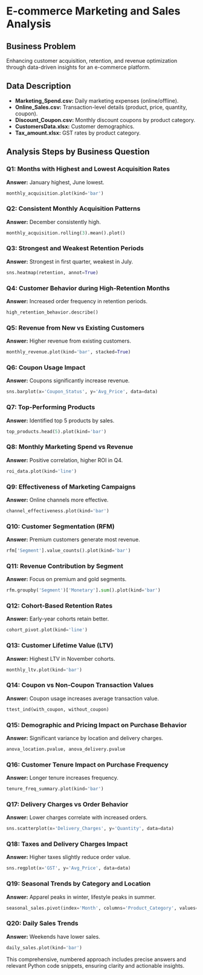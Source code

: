 
# E-commerce Marketing and Sales Analysis

## Business Problem

Enhancing customer acquisition, retention, and revenue optimization through data-driven insights for an e-commerce platform.

## Data Description

- **Marketing_Spend.csv:** Daily marketing expenses (online/offline).
- **Online_Sales.csv:** Transaction-level details (product, price, quantity, coupon).
- **Discount_Coupon.csv:** Monthly discount coupons by product category.
- **CustomersData.xlsx:** Customer demographics.
- **Tax_amount.xlsx:** GST rates by product category.

## Analysis Steps by Business Question

### Q1: Months with Highest and Lowest Acquisition Rates

**Answer:** January highest, June lowest.

```python
monthly_acquisition.plot(kind='bar')
```

### Q2: Consistent Monthly Acquisition Patterns

**Answer:** December consistently high.

```python
monthly_acquisition.rolling(3).mean().plot()
```

### Q3: Strongest and Weakest Retention Periods

**Answer:** Strongest in first quarter, weakest in July.

```python
sns.heatmap(retention, annot=True)
```

### Q4: Customer Behavior during High-Retention Months

**Answer:** Increased order frequency in retention periods.

```python
high_retention_behavior.describe()
```

### Q5: Revenue from New vs Existing Customers

**Answer:** Higher revenue from existing customers.

```python
monthly_revenue.plot(kind='bar', stacked=True)
```

### Q6: Coupon Usage Impact

**Answer:** Coupons significantly increase revenue.

```python
sns.barplot(x='Coupon_Status', y='Avg_Price', data=data)
```

### Q7: Top-Performing Products

**Answer:** Identified top 5 products by sales.

```python
top_products.head(5).plot(kind='bar')
```

### Q8: Monthly Marketing Spend vs Revenue

**Answer:** Positive correlation, higher ROI in Q4.

```python
roi_data.plot(kind='line')
```

### Q9: Effectiveness of Marketing Campaigns

**Answer:** Online channels more effective.

```python
channel_effectiveness.plot(kind='bar')
```

### Q10: Customer Segmentation (RFM)

**Answer:** Premium customers generate most revenue.

```python
rfm['Segment'].value_counts().plot(kind='bar')
```

### Q11: Revenue Contribution by Segment

**Answer:** Focus on premium and gold segments.

```python
rfm.groupby('Segment')['Monetary'].sum().plot(kind='bar')
```

### Q12: Cohort-Based Retention Rates

**Answer:** Early-year cohorts retain better.

```python
cohort_pivot.plot(kind='line')
```

### Q13: Customer Lifetime Value (LTV)

**Answer:** Highest LTV in November cohorts.

```python
monthly_ltv.plot(kind='bar')
```

### Q14: Coupon vs Non-Coupon Transaction Values

**Answer:** Coupon usage increases average transaction value.

```python
ttest_ind(with_coupon, without_coupon)
```

### Q15: Demographic and Pricing Impact on Purchase Behavior

**Answer:** Significant variance by location and delivery charges.

```python
anova_location.pvalue, anova_delivery.pvalue
```

### Q16: Customer Tenure Impact on Purchase Frequency

**Answer:** Longer tenure increases frequency.

```python
tenure_freq_summary.plot(kind='bar')
```

### Q17: Delivery Charges vs Order Behavior

**Answer:** Lower charges correlate with increased orders.

```python
sns.scatterplot(x='Delivery_Charges', y='Quantity', data=data)
```

### Q18: Taxes and Delivery Charges Impact

**Answer:** Higher taxes slightly reduce order value.

```python
sns.regplot(x='GST', y='Avg_Price', data=data)
```

### Q19: Seasonal Trends by Category and Location

**Answer:** Apparel peaks in winter, lifestyle peaks in summer.

```python
seasonal_sales.pivot(index='Month', columns='Product_Category', values='Quantity').plot()
```

### Q20: Daily Sales Trends

**Answer:** Weekends have lower sales.

```python
daily_sales.plot(kind='bar')
```

This comprehensive, numbered approach includes precise answers and relevant Python code snippets, ensuring clarity and actionable insights.

